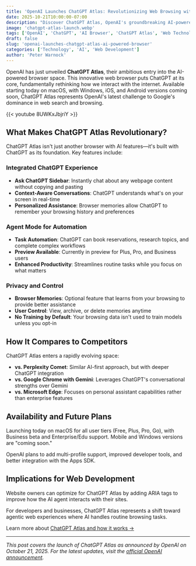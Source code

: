 ```yaml
---
title: 'OpenAI Launches ChatGPT Atlas: Revolutionizing Web Browsing with AI'
date: 2025-10-21T10:00:00-07:00
description: "Discover ChatGPT Atlas, OpenAI's groundbreaking AI-powered browser that integrates ChatGPT directly into web browsing, featuring agent mode, browser memories, and personalized assistance."
image: 'chatgpt-atlas-launch.webp'
tags: ['OpenAI', 'ChatGPT', 'AI Browser', 'ChatGPT Atlas', 'Web Technology', 'AI Innovation']
draft: false
slug: 'openai-launches-chatgpt-atlas-ai-powered-browser'
categories: ['Technology', 'AI', 'Web Development']
author: 'Peter Warnock'
---
```


OpenAI has just unveiled **ChatGPT Atlas**, their ambitious entry into the AI-powered browser space. This innovative web browser puts ChatGPT at its core, fundamentally rethinking how we interact with the internet. Available starting today on macOS, with Windows, iOS, and Android versions coming soon, ChatGPT Atlas represents OpenAI's latest challenge to Google's dominance in web search and browsing.

{{< youtube 8UWKxJbjriY >}}

## What Makes ChatGPT Atlas Revolutionary?

ChatGPT Atlas isn't just another browser with AI features—it's built with ChatGPT as its foundation. Key features include:

### Integrated ChatGPT Experience

- **Ask ChatGPT Sidebar**: Instantly chat about any webpage content without copying and pasting
- **Context-Aware Conversations**: ChatGPT understands what's on your screen in real-time
- **Personalized Assistance**: Browser memories allow ChatGPT to remember your browsing history and preferences

### Agent Mode for Automation

- **Task Automation**: ChatGPT can book reservations, research topics, and complete complex workflows
- **Preview Available**: Currently in preview for Plus, Pro, and Business users
- **Enhanced Productivity**: Streamlines routine tasks while you focus on what matters

### Privacy and Control

- **Browser Memories**: Optional feature that learns from your browsing to provide better assistance
- **User Control**: View, archive, or delete memories anytime
- **No Training by Default**: Your browsing data isn't used to train models unless you opt-in

## How It Compares to Competitors

ChatGPT Atlas enters a rapidly evolving space:

- **vs. Perplexity Comet**: Similar AI-first approach, but with deeper ChatGPT integration
- **vs. Google Chrome with Gemini**: Leverages ChatGPT's conversational strengths over Gemini
- **vs. Microsoft Edge**: Focuses on personal assistant capabilities rather than enterprise features

## Availability and Future Plans

Launching today on macOS for all user tiers (Free, Plus, Pro, Go), with Business beta and Enterprise/Edu support. Mobile and Windows versions are "coming soon."

OpenAI plans to add multi-profile support, improved developer tools, and better integration with the Apps SDK.

## Implications for Web Development

Website owners can optimize for ChatGPT Atlas by adding ARIA tags to improve how the AI agent interacts with their sites.

For developers and businesses, ChatGPT Atlas represents a shift toward agentic web experiences where AI handles routine browsing tasks.

Learn more about [ChatGPT Atlas and how it works →](/tools/chatgpt-atlas-ai-powered-browser/)

---

_This post covers the launch of ChatGPT Atlas as announced by OpenAI on October 21, 2025. For the latest updates, visit the [official OpenAI announcement](https://openai.com/index/introducing-chatgpt-atlas/)._

